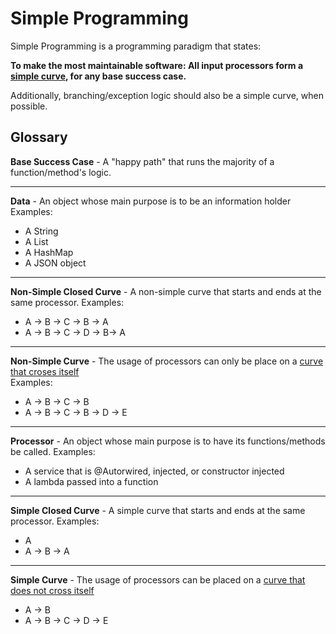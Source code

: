 # Simple Programming
Simple Programming is a programming paradigm that states:

**To make the most maintainable software: All input processors form a [simple curve](https://mathworld.wolfram.com/SimpleCurve.html), for any base success case.** 

Additionally, branching/exception logic should also be a simple curve, when possible.

## Glossary ##

**Base Success Case** - A "happy path" that runs the majority of a function/method's logic.

---

**Data** - An object whose main purpose is to be an information holder
Examples:
* A String
* A List
* A HashMap
* A JSON object

---

**Non-Simple Closed Curve** - A non-simple curve that starts and ends at the same processor.
Examples:
* A -> B -> C -> B -> A
* A -> B -> C -> D -> B-> A

---

**Non-Simple Curve** - The usage of processors can only be place on a [curve that croses itself](https://mathworld.wolfram.com/SimpleCurve.html)  
Examples:
* A -> B -> C -> B
* A -> B -> C -> B -> D -> E

---

**Processor** - An object whose main purpose is to have its functions/methods be called. 
Examples:
* A service that is @Autorwired, injected, or constructor injected
* A lambda passed into a function

---

**Simple Closed Curve** - A simple curve that starts and ends at the same processor.
Examples:
* A
* A -> B -> A

---

**Simple Curve** - The usage of processors can be placed on a [curve that does not cross itself](https://mathworld.wolfram.com/SimpleCurve.html)
* A -> B
* A -> B -> C -> D -> E
